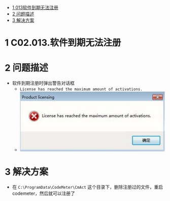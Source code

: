 - [1 013软件到期无法注册](#_1-013%E8%BD%AF%E4%BB%B6%E5%88%B0%E6%9C%9F%E6%97%A0%E6%B3%95%E6%B3%A8%E5%86%8C)
- [2 问题描述](#_2-%E9%97%AE%E9%A2%98%E6%8F%8F%E8%BF%B0)
- [3 解决方案](#_3-%E8%A7%A3%E5%86%B3%E6%96%B9%E6%A1%88)

# 1 C02.013.软件到期无法注册

# 2 问题描述

- 软件到期注册时弹出警告对话框
    - `License has reached the maximum amount of activations.`
    - ![Img](./FILES/013软件到期无法注册.md/img-20220810135754.png)

# 3 解决方案

- 在 `C:\ProgramData\CodeMeter\CmAct` 这个目录下，删除注册过的文件，重启codemeter，然后就可以注册了
